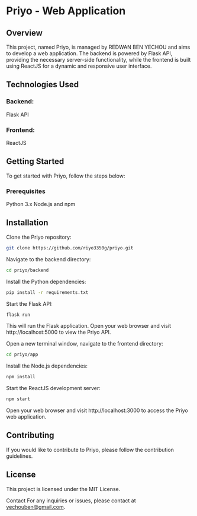 # Priyo - Web Application
## Overview
This project, named Priyo, is managed by REDWAN BEN YECHOU and aims to develop a web application. The backend is powered by Flask API, providing the necessary server-side functionality, while the frontend is built using ReactJS for a dynamic and responsive user interface.

## Technologies Used
### Backend:
Flask API
### Frontend:
ReactJS
## Getting Started
To get started with Priyo, follow the steps below:

### Prerequisites
Python 3.x
Node.js and npm
## Installation
Clone the Priyo repository:

```bash
git clone https://github.com/riyo3350g/priyo.git
```
Navigate to the backend directory:

```bash
cd priyo/backend
```
Install the Python dependencies:

```bash
pip install -r requirements.txt
```
Start the Flask API:

```bash
flask run
```
This will run the Flask application. Open your web browser and visit http://localhost:5000 to view the Priyo API.

Open a new terminal window, navigate to the frontend directory:

```bash
cd priyo/app
```
Install the Node.js dependencies:

```bash
npm install
```
Start the ReactJS development server:

```bash
npm start
```
Open your web browser and visit http://localhost:3000 to access the Priyo web application.


## Contributing
If you would like to contribute to Priyo, please follow the contribution guidelines.

## License
This project is licensed under the MIT License.

Contact
For any inquiries or issues, please contact at yechouben@gmail.com.
